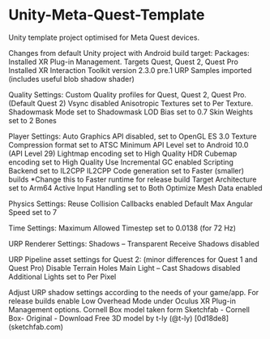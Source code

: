 # Unity-Meta-Quest-Template
Unity template project optimised for Meta Quest devices.

Changes from default Unity project with Android build target:
Packages:
Installed XR Plug-in Management. Targets Quest, Quest 2, Quest Pro
Installed XR Interaction Toolkit version 2.3.0 pre.1
URP Samples imported (includes useful blob shadow shader)

Quality Settings:
Custom Quality profiles  for Quest, Quest 2, Quest Pro. (Default Quest 2)
Vsync disabled
Anisotropic Textures set to Per Texture.
Shadowmask Mode set to Shadowmask
LOD Bias set to 0.7
Skin Weights set to 2 Bones

Player Settings:
Auto Graphics API disabled, set to OpenGL ES 3.0
Texture Compression format set to ATSC
Minimum API Level set to Android 10.0 (API Level 29)
Lightmap encoding set to High Quality
HDR Cubemap encoding set to High Quality
Use Incremental GC enabled
Scripting Backend set to IL2CPP
IL2CPP Code generation set to Faster (smaller) builds *Change this to Faster runtime for release build
Target Architecture set to Arm64
Active Input Handling set to Both
Optimize Mesh Data enabled 

Physics Settings:
Reuse Collision Callbacks enabled
Default Max Angular Speed set to 7

Time Settings:
Maximum Allowed Timestep set to 0.0138 (for 72 Hz)

URP Renderer Settings:
Shadows – Transparent Receive Shadows disabled 

URP Pipeline asset settings for Quest 2: (minor differences for Quest 1 and Quest Pro)
Disable Terrain Holes
Main Light – Cast Shadows disabled
Additional Lights set to Per Pixel

Adjust URP shadow settings according to the needs of your game/app. 
For release builds enable Low Overhead Mode under Oculus XR Plug-in Management options.
Cornell Box model taken form Sketchfab - Cornell Box- Original - Download Free 3D model by t-ly (@t-ly) [0d18de8] (sketchfab.com)
